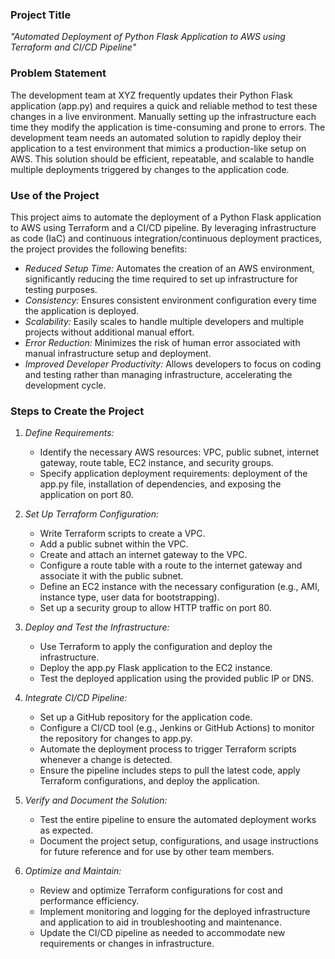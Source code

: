 ### Project Title

*"Automated Deployment of Python Flask Application to AWS using Terraform and CI/CD Pipeline"*

### Problem Statement

The development team at XYZ frequently updates their Python Flask application (app.py) and requires a quick and reliable method to test these changes in a live environment. Manually setting up the infrastructure each time they modify the application is time-consuming and prone to errors. The development team needs an automated solution to rapidly deploy their application to a test environment that mimics a production-like setup on AWS. This solution should be efficient, repeatable, and scalable to handle multiple deployments triggered by changes to the application code.

### Use of the Project

This project aims to automate the deployment of a Python Flask application to AWS using Terraform and a CI/CD pipeline. By leveraging infrastructure as code (IaC) and continuous integration/continuous deployment practices, the project provides the following benefits:
- *Reduced Setup Time:* Automates the creation of an AWS environment, significantly reducing the time required to set up infrastructure for testing purposes.
- *Consistency:* Ensures consistent environment configuration every time the application is deployed.
- *Scalability:* Easily scales to handle multiple developers and multiple projects without additional manual effort.
- *Error Reduction:* Minimizes the risk of human error associated with manual infrastructure setup and deployment.
- *Improved Developer Productivity:* Allows developers to focus on coding and testing rather than managing infrastructure, accelerating the development cycle.

### Steps to Create the Project

1. *Define Requirements:*
   - Identify the necessary AWS resources: VPC, public subnet, internet gateway, route table, EC2 instance, and security groups.
   - Specify application deployment requirements: deployment of the app.py file, installation of dependencies, and exposing the application on port 80.

2. *Set Up Terraform Configuration:*
   - Write Terraform scripts to create a VPC.
   - Add a public subnet within the VPC.
   - Create and attach an internet gateway to the VPC.
   - Configure a route table with a route to the internet gateway and associate it with the public subnet.
   - Define an EC2 instance with the necessary configuration (e.g., AMI, instance type, user data for bootstrapping).
   - Set up a security group to allow HTTP traffic on port 80.

3. *Deploy and Test the Infrastructure:*
   - Use Terraform to apply the configuration and deploy the infrastructure.
   - Deploy the app.py Flask application to the EC2 instance.
   - Test the deployed application using the provided public IP or DNS.

4. *Integrate CI/CD Pipeline:*
   - Set up a GitHub repository for the application code.
   - Configure a CI/CD tool (e.g., Jenkins or GitHub Actions) to monitor the repository for changes to app.py.
   - Automate the deployment process to trigger Terraform scripts whenever a change is detected.
   - Ensure the pipeline includes steps to pull the latest code, apply Terraform configurations, and deploy the application.

5. *Verify and Document the Solution:*
   - Test the entire pipeline to ensure the automated deployment works as expected.
   - Document the project setup, configurations, and usage instructions for future reference and for use by other team members.

6. *Optimize and Maintain:*
   - Review and optimize Terraform configurations for cost and performance efficiency.
   - Implement monitoring and logging for the deployed infrastructure and application to aid in troubleshooting and maintenance.
   - Update the CI/CD pipeline as needed to accommodate new requirements or changes in infrastructure.
